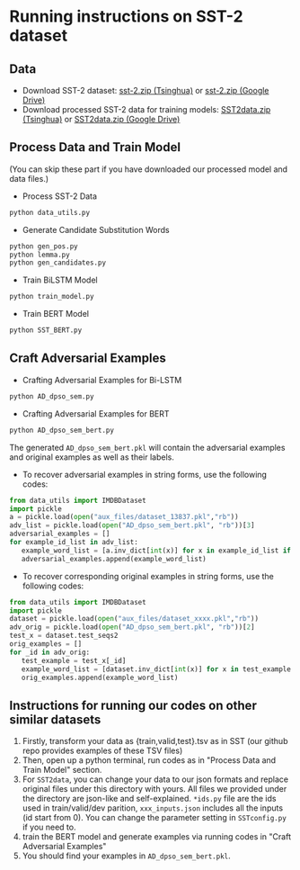 # Running instructions on SST-2 dataset
## Data
- Download SST-2 dataset: [sst-2.zip (Tsinghua)](https://cloud.tsinghua.edu.cn/d/b6b35b7b7fdb43c1bf8c/files/?p=%2Fsst-2.zip) or [sst-2.zip (Google Drive)](https://drive.google.com/file/d/1f8Wmj3jqTzdstGdj8x1YDdh4d6axDDrE/view?usp=sharing)
- Download processed SST-2 data for training models: [SST2data.zip (Tsinghua)](https://cloud.tsinghua.edu.cn/d/b6b35b7b7fdb43c1bf8c/files/?p=%2FSST2data.zip) or [SST2data.zip (Google Drive)](https://drive.google.com/file/d/1qV8jnDeFoZgSZlT3pO3jFMoaTIPGIb6G/view?usp=sharing)
## Process Data and Train Model
(You can skip these part if you have downloaded our processed model and data files.)

- Process SST-2 Data
```bash
python data_utils.py
```
- Generate Candidate Substitution Words 
```bash
python gen_pos.py
python lemma.py
python gen_candidates.py
```
- Train BiLSTM Model  
```bash
python train_model.py
```
- Train BERT Model 
```bash 
python SST_BERT.py
```
## Craft Adversarial Examples
- Crafting Adversarial Examples for Bi-LSTM
```bash
python AD_dpso_sem.py
```
- Crafting Adversarial Examples for BERT
```bash
python AD_dpso_sem_bert.py
```
The generated `AD_dpso_sem_bert.pkl` will contain the adversarial examples and original examples as well as their labels.

- To recover adversarial examples in string forms, use the following codes:
```python
from data_utils import IMDBDataset
import pickle
a = pickle.load(open("aux_files/dataset_13837.pkl","rb"))
adv_list = pickle.load(open("AD_dpso_sem_bert.pkl", "rb"))[3]
adversarial_examples = []
for example_id_list in adv_list:
   example_word_list = [a.inv_dict[int(x)] for x in example_id_list if int(x)!=0]
   adversarial_examples.append(example_word_list)
```
- To recover corresponding original examples in string forms, use the following codes:
```python
from data_utils import IMDBDataset
import pickle
dataset = pickle.load(open("aux_files/dataset_xxxx.pkl","rb"))
adv_orig = pickle.load(open("AD_dpso_sem_bert.pkl", "rb"))[2]
test_x = dataset.test_seqs2
orig_examples = []
for _id in adv_orig:
   test_example = test_x[_id]
   example_word_list = [dataset.inv_dict[int(x)] for x in test_example if int(x)!=0]
   orig_examples.append(example_word_list)
```

## Instructions for running our codes on other similar datasets
1. Firstly, transform your data as {train,valid,test}.tsv as in SST (our github repo provides examples of these TSV files)
2. Then, open up a python terminal, run codes as in "Process Data and Train Model" section.
3. For `SST2data`, you can change your data to our json formats and replace original files under this directory with yours.
All files we provided under the directory are json-like and self-explained. `*ids.py` file are the ids used in train/valid/dev parition, `xxx_inputs.json` includes all the inputs (id start from 0).
 You can change the parameter setting in `SSTconfig.py` if you need to.
4. train the BERT model and generate examples via running codes in "Craft Adversarial Examples"
5. You should find your examples in `AD_dpso_sem_bert.pkl`.
